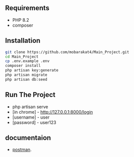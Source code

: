 
## Requirements
- PHP 8.2
- composer
## Installation
```sh
git clone https://github.com/mobarakat4/Main_Project.git
cd Main_Project
cp .env.example .env
composer install
php artisan key:generate
php artisan migrate
php artisan db:seed
```
## Run The Project
- php artisan serve
- [in chrome] - http://127.0.0.1:8000/login
 - [username] - user
- [password] - user123


## documentaion

- [postman](https://documenter.getpostman.com/view/30957038/2s9YsGjENW).
